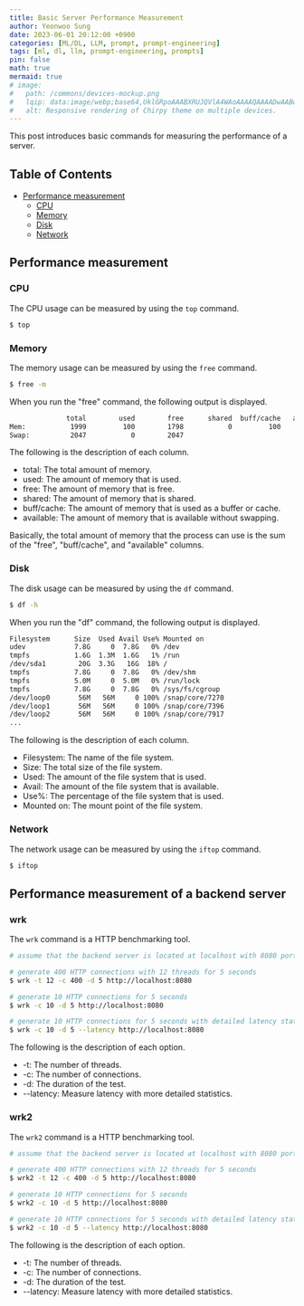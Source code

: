 ```yaml
---
title: Basic Server Performance Measurement
author: Yeonwoo Sung
date: 2023-06-01 20:12:00 +0900
categories: [ML/DL, LLM, prompt, prompt-engineering]
tags: [ml, dl, llm, prompt-engineering, prompts]
pin: false
math: true
mermaid: true
# image:
#   path: /commons/devices-mockup.png
#   lqip: data:image/webp;base64,UklGRpoAAABXRUJQVlA4WAoAAAAQAAAADwAABwAAQUxQSDIAAAARL0AmbZurmr57yyIiqE8oiG0bejIYEQTgqiDA9vqnsUSI6H+oAERp2HZ65qP/VIAWAFZQOCBCAAAA8AEAnQEqEAAIAAVAfCWkAALp8sF8rgRgAP7o9FDvMCkMde9PK7euH5M1m6VWoDXf2FkP3BqV0ZYbO6NA/VFIAAAA
#   alt: Responsive rendering of Chirpy theme on multiple devices.
---
```


This post introduces basic commands for measuring the performance of a server.

## Table of Contents

- [Performance measurement](#performance-measurement)
    * [CPU](#cpu)
    * [Memory](#memory)
    * [Disk](#disk)
    * [Network](#network)

## Performance measurement

### CPU

The CPU usage can be measured by using the `top` command.

```bash
$ top
```

### Memory

The memory usage can be measured by using the `free` command.

```bash
$ free -m
```

When you run the "free" command, the following output is displayed.

```bash
              total        used        free      shared  buff/cache   available
Mem:           1999         100        1798           0         100        1898
Swap:          2047           0        2047
```

The following is the description of each column.

- total: The total amount of memory.
- used: The amount of memory that is used.
- free: The amount of memory that is free.
- shared: The amount of memory that is shared.
- buff/cache: The amount of memory that is used as a buffer or cache.
- available: The amount of memory that is available without swapping.

Basically, the total amount of memory that the process can use is the sum of the "free", "buff/cache", and "available" columns.

### Disk

The disk usage can be measured by using the `df` command.

```bash
$ df -h
```

When you run the "df" command, the following output is displayed.

```bash
Filesystem      Size  Used Avail Use% Mounted on
udev            7.8G     0  7.8G   0% /dev
tmpfs           1.6G  1.3M  1.6G   1% /run
/dev/sda1        20G  3.3G   16G  18% /
tmpfs           7.8G     0  7.8G   0% /dev/shm
tmpfs           5.0M     0  5.0M   0% /run/lock
tmpfs           7.8G     0  7.8G   0% /sys/fs/cgroup
/dev/loop0       56M   56M     0 100% /snap/core/7270
/dev/loop1       56M   56M     0 100% /snap/core/7396
/dev/loop2       56M   56M     0 100% /snap/core/7917
...
```

The following is the description of each column.

- Filesystem: The name of the file system.
- Size: The total size of the file system.
- Used: The amount of the file system that is used.
- Avail: The amount of the file system that is available.
- Use%: The percentage of the file system that is used.
- Mounted on: The mount point of the file system.

### Network

The network usage can be measured by using the `iftop` command.

```bash
$ iftop
```

## Performance measurement of a backend server

### wrk

The `wrk` command is a HTTP benchmarking tool.

```bash
# assume that the backend server is located at localhost with 8080 port

# generate 400 HTTP connections with 12 threads for 5 seconds
$ wrk -t 12 -c 400 -d 5 http://localhost:8080

# generate 10 HTTP connections for 5 seconds
$ wrk -c 10 -d 5 http://localhost:8080

# generate 10 HTTP connections for 5 seconds with detailed latency statistics
$ wrk -c 10 -d 5 --latency http://localhost:8080
```

The following is the description of each option.

* -t: The number of threads.
* -c: The number of connections.
* -d: The duration of the test.
* --latency: Measure latency with more detailed statistics.

### wrk2

The `wrk2` command is a HTTP benchmarking tool.

```bash
# assume that the backend server is located at localhost with 8080 port

# generate 400 HTTP connections with 12 threads for 5 seconds
$ wrk2 -t 12 -c 400 -d 5 http://localhost:8080

# generate 10 HTTP connections for 5 seconds
$ wrk2 -c 10 -d 5 http://localhost:8080

# generate 10 HTTP connections for 5 seconds with detailed latency statistics
$ wrk2 -c 10 -d 5 --latency http://localhost:8080
```

The following is the description of each option.

* -t: The number of threads.
* -c: The number of connections.
* -d: The duration of the test.
* --latency: Measure latency with more detailed statistics.
